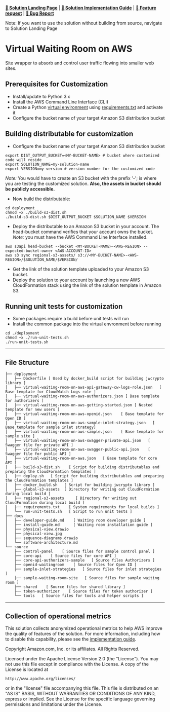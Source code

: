 **[🚀 Solution Landing Page](https://aws.amazon.com/solutions/implementations/virtual-waiting-room-on-aws/)** | **[📜 Solution Implementation Guide](https://docs.aws.amazon.com/solutions/latest/virtual-waiting-room-on-aws/welcome.html)** | **[🚧 Feature request](https://github.com/aws-solutions/virtual-waiting-room-on-aws/issues/new?assignees=&labels=feature-request%2C+enhancement&template=feature_request.md&title=)** | **[🐛 Bug Report](https://github.com/aws-solutions/virtual-waiting-room-on-aws/issues/new?assignees=&labels=bug%2C+triage&template=bug_report.md&title=)**

Note: If you want to use the solution without building from source, navigate to Solution Landing Page


# Virtual Waiting Room on AWS
Site wrapper to absorb and control user traffic flowing into smaller web sites.

<a name="prerequisites-for-customization"></a>
## Prerequisites for Customization
[//]: # (Add any prerequisites for customization steps. e.g. Prerequisite: Node.js>10)

* Install/update to Python 3.x
* Install the AWS Command Line Interface (CLI)
* Create a Python [virtual environment](https://docs.python.org/3.8/library/venv.html) using [requirements.txt](deployment/requirements.txt) and activate it
* Configure the bucket name of your target Amazon S3 distribution bucket


## Building distributable for customization
* Configure the bucket name of your target Amazon S3 distribution bucket
```
export DIST_OUTPUT_BUCKET=<MY-BUCKET-NAME> # bucket where customized code will reside
export SOLUTION_NAME=my-solution-name
export VERSION=my-version # version number for the customized code
```
_Note:_ You would have to create an S3 bucket with the prefix '<MY-BUCKET-NAME>-<AWS-REGION>'; <AWS-REGION> is where you are testing the customized solution. **Also, the assets in bucket should be publicly accessible.**

* Now build the distributable:
```
cd deployment
chmod +x ./build-s3-dist.sh 
./build-s3-dist.sh $DIST_OUTPUT_BUCKET $SOLUTION_NAME $VERSION 
```

* Deploy the distributable to an Amazon S3 bucket in your account. The head-bucket command verifies that your account owns the bucket. _Note:_ you must have the AWS Command Line Interface installed.
```
aws s3api head-bucket --bucket <MY-BUCKET-NAME>-<AWS-REGION> --expected-bucket-owner <AWS-ACCOUNT-ID>
aws s3 sync regional-s3-assets/ s3://<MY-BUCKET-NAME>-<AWS-REGION>/$SOLUTION_NAME/$VERSION/  
```

* Get the link of the solution template uploaded to your Amazon S3 bucket.
* Deploy the solution to your account by launching a new AWS CloudFormation stack using the link of the solution template in Amazon S3.

## Running unit tests for customization
* Some packages require a build before unit tests will run
* Install the common package into the virtual envronment before running
```
cd ./deployment
chmod +x ./run-unit-tests.sh 
./run-unit-tests.sh 
```

*** 

## File Structure

```
├── deployment
│   ├── Dockerfile [ Used by docker_build script for building jwcrypto library ]
│   ├── virtual-waiting-room-on-aws-api-gateway-cw-logs-role.json   [ Base template for CloudWatch Logs role ] 
│   ├── virtual-waiting-room-on-aws-authorizers.json [ Base template for authorizers ]
│   ├── virtual-waiting-room-on-aws-getting-started.json [ Nested template for new users ]
│   ├── virtual-waiting-room-on-aws-openid.json    [ Base template for Open ID ]
│   ├── virtual-waiting-room-on-aws-sample-inlet-strategy.json   [ Base template for sample inlet strategy]
│   ├── virtual-waiting-room-on-aws-sample.json    [ Base template for sample site ]
│   ├── virtual-waiting-room-on-aws-swagger-private-api.json   [ Swagger file for private API ]
│   ├── virtual-waiting-room-on-aws-swagger-public-api.json    [ Swagger file for public API ]
│   ├── virtual-waiting-room-on-aws.json   [ Base template for core API ]
│   ├── build-s3-dist.sh    [ Script for building distributables and preparing the CloudFormation templates ]
│   ├── deploy.sh   [ Script for building distributables and preparing the CloudFormation templates ]
│   ├── docker_build.sh   [ Script for building jwcrypto library ]
│   ├── global-s3-assets  [ Directory for writing out CloudFormation during local build ]
│   ├── regional-s3-assets     [ Directory for writing out CloudFormation during local build ]
│   ├── requirements.txt    [ System requirements for local builds ]
│   └── run-unit-tests.sh   [ Script to run unit tests ]
├── docs
│   ├── developer-guide.md    [ Waiting room developer guide ]
│   ├── install-guide.md      [ Waiting room installation guide ]
│   ├── physical-view.drawio
│   ├── physical-view.jpg
│   ├── sequence-diagrams.drawio
│   └── software-architecture.md
└── source
    ├── control-panel    [ Source files for sample control panel ]
    ├── core-api    [ Source files for core API ]
    ├── core-api-authorizers-sample   [ Source files Authorizers ]
    ├── openid-waitingroom    [ Source files for Open ID ]
    ├── sample-inlet-strategies   [ Source files for inlet strategies ]
    ├── sample-waiting-room-site   [ Source files for sample waiting room ]
    ├── shared    [ Source files for shared library ]
    ├── token-authorizer    [ Source files for token authorizer ]
    └── tools   [ Source files for tools and helper scripts ]
```

***

## Collection of operational metrics

This solution collects anonymized operational metrics to help AWS improve the
quality of features of the solution. For more information, including how to disable
this capability, please see the [implementation guide](https://docs.aws.amazon.com/solutions/latest/virtual-waiting-room-on-aws/collection-of-operational-metrics.html).


Copyright Amazon.com, Inc. or its affiliates. All Rights Reserved.

Licensed under the Apache License Version 2.0 (the "License"). You may not use this file except in compliance with the License. A copy of the License is located at

    http://www.apache.org/licenses/

or in the "license" file accompanying this file. This file is distributed on an "AS IS" BASIS, WITHOUT WARRANTIES OR CONDITIONS OF ANY KIND, express or implied. See the License for the specific language governing permissions and limitations under the License.

